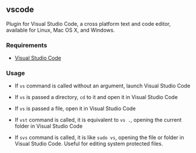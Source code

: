 ## vscode

Plugin for Visual Studio Code, a cross platform text and code editor, available for Linux, Mac OS X, and Windows.

### Requirements

 * [Visual Studio Code](https://code.visualstudio.com/)

### Usage

 * If `vs` command is called without an argument, launch Visual Studio Code

 * If `vs` is passed a directory, `cd` to it and open it in Visual Studio Code

 * If `vs` is passed a file, open it in Visual Studio Code

 * If `vst` command is called, it is equivalent to `vs .`, opening the current folder in Visual Studio Code
 
 * If `svs` command is called, it is like `sudo vs`, opening the file or folder in Visual Studio Code. Useful for editing system protected files.
